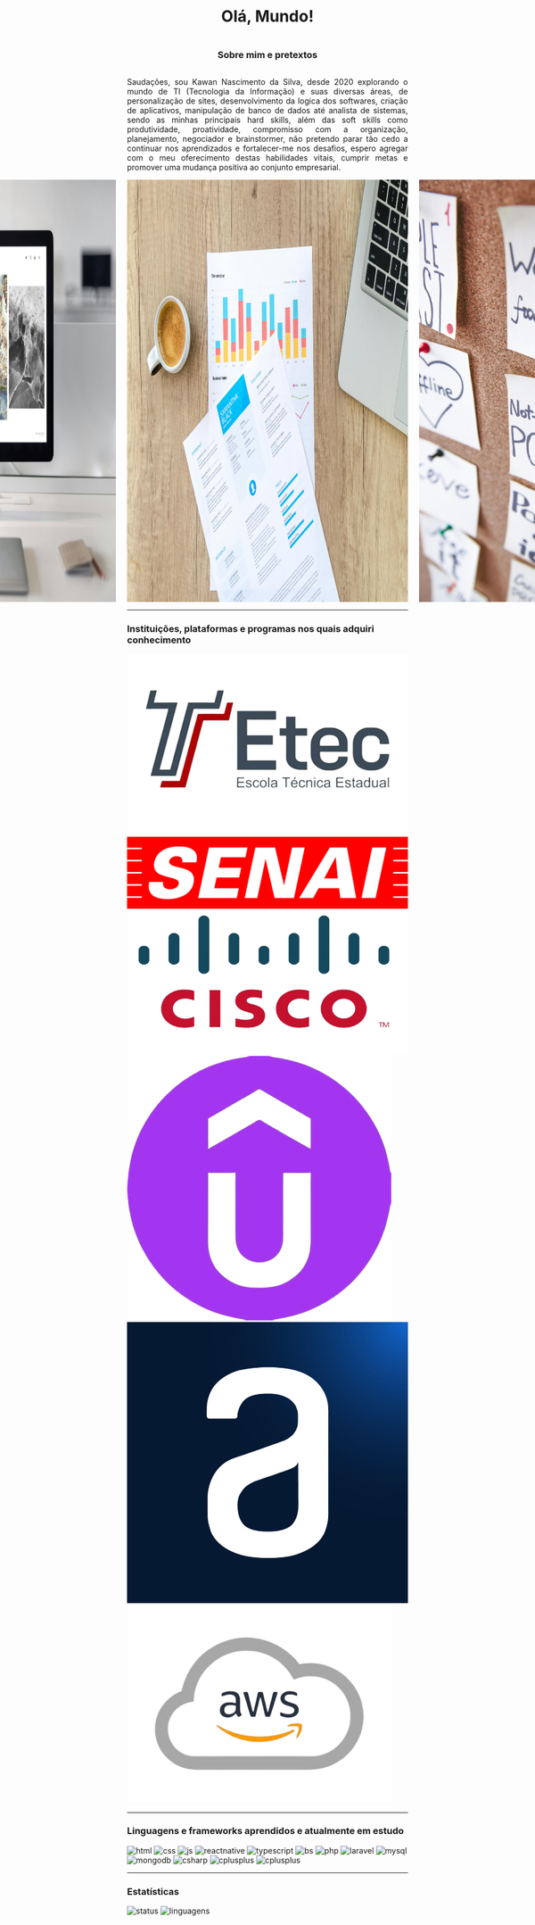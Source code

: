 <div style="display: flex; flex-direction: column; align-items: center;">
  <h1 style="display: flex; justify-content: center;"> Olá, Mundo! </h1>

  <h3>Sobre mim e pretextos</h3>

  <p style="text-align: justify;">Saudações, sou Kawan Nascimento da Silva, desde 2020 explorando o mundo de TI (Tecnologia da Informação) e suas diversas áreas, de personalização de sites, desenvolvimento da logica dos softwares, criação de aplicativos, manipulação de banco de dados até analista de sistemas, sendo as minhas principais hard skills, além das soft skills como produtividade, proatividade, compromisso com a organização, planejamento, negociador e brainstormer, não pretendo parar tão cedo a continuar nos aprendizados e fortalecer-me nos desafios, espero agregar com o meu oferecimento destas habilidades vitais, cumprir metas e promover uma mudança positiva ao conjunto empresarial.</p>

  <div style="display: flex; justify-content: center;">
    <img src='img/front.png' alt='Front-End' style="margin: 0 10px;" /> <img src='img/back.png' alt='Back-End' style="margin: 0 10px;" /> <img src='img/meta.png' alt='Back-End' style="margin: 0 10px;" />
  </div>
</div>

<hr/>

<h3> Instituições, plataformas e programas nos quais adquiri conhecimento </h3>
<img src='img/etec.png' alt='ETEC'/>
<img src='img/senai.png' alt='SENAI'/>
<img src='img/cisco.png' alt='CISCO'/>
<img src='img/udemy.png' alt='UDEMY'/>
<img src='img/alura.png' alt='Alura'/>
<img src='img/aws.png' alt='AWS'/>

<hr>

<h3> Linguagens e frameworks aprendidos e atualmente em estudo </h3>
<img src='https://img.shields.io/badge/HTML5-E34F26?style=for-the-badge&logo=html5&logoColor=white' alt='html'/>
<img src='https://img.shields.io/badge/CSS3-1572B6?style=for-the-badge&logo=css3&logoColor=white' alt='css'/>
<img src='https://img.shields.io/badge/JavaScript-F7DF1E?style=for-the-badge&logo=javascript&logoColor=black' alt='js'/>
<img src='https://img.shields.io/badge/React_Native-20232A?style=for-the-badge&logo=react&logoColor=61DAF' alt='reactnative'/>
<img src='https://img.shields.io/badge/TypeScript-007ACC?style=for-the-badge&logo=typescript&logoColor=white' alt='typescript'/>
<img src='https://img.shields.io/badge/Bootstrap-563D7C?style=for-the-badge&logo=bootstrap&logoColor=white)' alt='bs'/>
<img src='https://img.shields.io/badge/PHP-777BB4?style=for-the-badge&logo=php&logoColor=white' alt='php'/>
<img src='https://img.shields.io/badge/Laravel-FF2D20?style=for-the-badge&logo=laravel&logoColor=white' alt='laravel'/>
<img src='https://img.shields.io/badge/MySQL-005C84?style=for-the-badge&logo=mysql&logoColor=white' alt='mysql'/>
<img src='https://img.shields.io/badge/MongoDB-4EA94B?style=for-the-badge&logo=mongodb&logoColor=white' alt='mongodb'/>
<img src='https://img.shields.io/badge/C%23-239120?style=for-the-badge&logo=c-sharp&logoColor=white' alt='csharp'/>
<img src='https://img.shields.io/badge/C%2B%2B-00599C?style=for-the-badge&logo=c%2B%2B&logoColor=white' alt='cplusplus'/>
<img src='https://img.shields.io/badge/C%2B%2B-00599C?style=for-the-badge&logo=c%2B%2B&logoColor=white' alt='cplusplus'/>

<hr>

<h3> Estatísticas </h3>
<img src='https://github-readme-stats.vercel.app/api?username=KawanNasc&show_icons=true&theme=tokyonight&locale=pt-br' alt='status'/>
<img src='https://github-readme-stats.vercel.app/api/top-langs/?username=anuraghazra&layout=donut&theme=tokyonight&locale=pt-br&langs_count=10' alt='linguagens'/>
